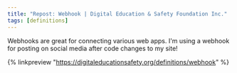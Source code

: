 ```yaml
---
title: "Repost: Webhook | Digital Education & Safety Foundation Inc."
tags: [definitions]
---
```


Webhooks are great for connecting various web apps. I'm using a webhook for posting on social media after code changes to my site!

{% linkpreview "https://digitaleducationsafety.org/definitions/webhook" %}
